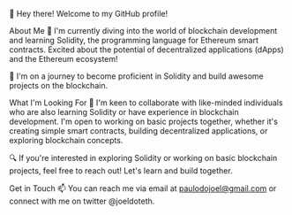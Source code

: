 👋 Hey there! Welcome to my GitHub profile!

About Me
🌱 I'm currently diving into the world of blockchain development and learning Solidity, the programming language for Ethereum smart contracts. Excited about the potential of decentralized applications (dApps) and the Ethereum ecosystem!

🚀 I'm on a journey to become proficient in Solidity and build awesome projects on the blockchain.

What I'm Looking For
🤝 I'm keen to collaborate with like-minded individuals who are also learning Solidity or have experience in blockchain development. I'm open to working on basic projects together, whether it's creating simple smart contracts, building decentralized applications, or exploring blockchain concepts.

🔍 If you're interested in exploring Solidity or working on basic blockchain projects, feel free to reach out! Let's learn and build together.

Get in Touch
📫 You can reach me via email at paulodojoel@gmail.com or connect with me on twitter @joeldoteth.

